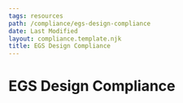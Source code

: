 ```yaml
---
tags: resources
path: /compliance/egs-design-compliance
date: Last Modified
layout: compliance.template.njk
title: EGS Design Compliance
---
```


# EGS Design Compliance
